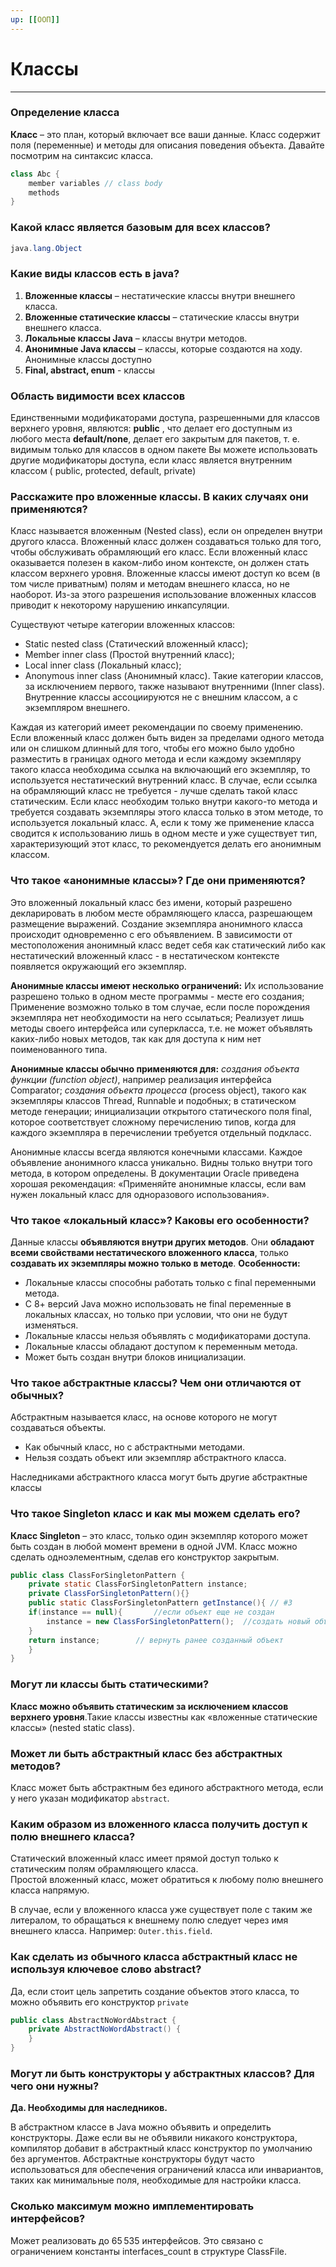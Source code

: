 ```yaml
---
up: [[ООП]]
---
```

# Классы
---
### Определение класса
**Класс** – это план, который включает все ваши данные. Класс содержит поля (переменные) и методы для описания поведения объекта. Давайте посмотрим на синтаксис класса.
```java
class Abc {
	member variables // class body
	methods
}
```

### Какой класс является базовым для всех классов?
```java
java.lang.Object
```

### Какие виды классов есть в java?
1. **Вложенные классы** – нестатические классы внутри внешнего класса.
2. **Вложенные статические классы** – статические классы внутри внешнего класса.
3. **Локальные классы Java** – классы внутри методов.
4. **Анонимные Java классы** – классы, которые создаются на ходу. Анонимные классы доступно
5. **Final, abstract, enum** - классы

### Область видимости всех классов
Единственными модификаторами доступа, разрешенными для классов верхнего уровня, являются:
**public** , что делает его доступным из любого места
**default/none**, делает его закрытым для пакетов, т. е. видимым только для классов в одном пакете
Вы можете использовать другие модификаторы доступа, если класс является внутренним классом ( public, protected, default, private)

### Расскажите про вложенные классы. В каких случаях они применяются?
Класс называется вложенным (Nested class), если он определен внутри другого класса. Вложенный класс должен создаваться только для того, чтобы обслуживать обрамляющий его класс. Если вложенный класс оказывается полезен в каком-либо ином контексте, он должен стать классом верхнего уровня. Вложенные классы имеют доступ ко всем (в том числе приватным) полям и методам внешнего класса, но не наоборот. Из-за этого разрешения использование вложенных классов приводит к некоторому нарушению инкапсуляции.

Существуют четыре категории вложенных классов:
* Static nested class (Статический вложенный класс);
* Member inner class (Простой внутренний класс);
* Local inner class (Локальный класс);
* Anonymous inner class (Анонимный класс).
Такие категории классов, за исключением первого, также называют внутренними (Inner class). Внутренние классы ассоциируются не с внешним классом, а с экземпляром внешнего.

Каждая из категорий имеет рекомендации по своему применению. Если вложенный класс должен быть виден за пределами одного метода или он слишком длинный для того, чтобы его можно было удобно разместить в границах одного метода и если каждому экземпляру такого класса необходима ссылка на включающий его экземпляр, то используется нестатический внутренний класс. В случае, если ссылка на обрамляющий класс не требуется - лучше сделать такой класс статическим. Если класс необходим только внутри какого-то метода и требуется создавать экземпляры этого класса только в этом методе, то используется локальный класс. А, если к тому же применение класса сводится к использованию лишь в одном месте и уже существует тип, характеризующий этот класс, то рекомендуется делать его анонимным классом.

### Что такое «анонимные классы»? Где они применяются?
Это вложенный локальный класс без имени, который разрешено декларировать в любом месте обрамляющего класса, разрешающем размещение выражений. 
Создание экземпляра анонимного класса происходит одновременно с его объявлением. В зависимости от местоположения анонимный класс ведет себя как статический либо как нестатический вложенный класс - в нестатическом контексте появляется окружающий его экземпляр.

**Анонимные классы имеют несколько ограничений:**
Их использование разрешено только в одном месте программы - месте его создания;
Применение возможно только в том случае, если после порождения экземпляра нет необходимости на него ссылаться;
Реализует лишь методы своего интерфейса или суперкласса, т.е. не может объявлять каких-либо новых методов, так как для доступа к ним нет поименованного типа.

**Анонимные классы обычно применяются для:**
*создания объекта функции (function object)*, например реализация интерфейса Comparator;
*создания объекта процесса* (process object), такого как экземпляры классов Thread, Runnable и подобных;
в статическом методе генерации;
инициализации открытого статического поля final, которое соответствует сложному перечислению типов, когда для каждого экземпляра в перечислении требуется отдельный подкласс.

Анонимные классы всегда являются конечными классами. 
Каждое объявление анонимного класса уникально. Видны только внутри того метода, в котором определены. В документации Oracle приведена хорошая рекомендация: «Применяйте анонимные классы, если вам нужен локальный класс для одноразового использования».

### Что такое «локальный класс»? Каковы его особенности?
Данные классы **объявляются внутри других методов**. Они **обладают всеми свойствами нестатического вложенного класса**, только **создавать их экземпляры можно только в методе**.
**Особенности:**
* Локальные классы способны работать только с final переменными метода. 
* С 8+ версий Java можно использовать не final переменные в локальных классах, но только при условии, что они не будут изменяться.
* Локальные классы нельзя объявлять с модификаторами доступа.
* Локальные классы обладают доступом к переменным метода.
* Может быть создан внутри блоков инициализации.

### Что такое абстрактные классы? Чем они отличаются от обычных?
Абстрактным называется класс, на основе которого не могут создаваться объекты.  
* Как обычный класс, но с абстрактными методами.  
* Нельзя создать объект или экземпляр абстрактного класса.  
  
Наследниками абстрактного класса могут быть другие абстрактные классы

### Что такое Singleton класс и как мы можем сделать его?
**Класс Singleton** – это класс, только один экземпляр которого может быть создан в любой момент времени в одной JVM. Класс можно сделать одноэлементным, сделав его конструктор закрытым.
```java
public class ClassForSingletonPattern {
    private static ClassForSingletonPattern instance;
	private ClassForSingletonPattern(){}
	public static ClassForSingletonPattern getInstance(){ // #3
	if(instance == null){		//если объект еще не создан
		instance = new ClassForSingletonPattern();	//создать новый объект
	}
	return instance;		// вернуть ранее созданный объект
    }
}
```

### Могут ли классы быть статическими?
**Класс можно объявить статическим за исключением классов верхнего уровня**.Такие классы известны как «вложенные статические классы» (nested static class).

### Может ли быть абстрактный класс без абстрактных методов?
Класс может быть абстрактным без единого абстрактного метода, если у него указан модификатор `abstract`.

### Каким образом из вложенного класса получить доступ к полю внешнего класса?
Статический вложенный класс имеет прямой доступ только к статическим полям обрамляющего класса.  
Простой вложенный класс, может обратиться к любому полю внешнего класса напрямую.  
  
В случае, если у вложенного класса уже существует поле с таким же литералом, то обращаться к внешнему полю следует через имя внешнего класса. Например: `Outer.this.field`.

### Как сделать из обычного класса абстрактный класс не используя ключевое слово abstract?
Да, если стоит цель запретить создание объектов этого класса, то можно объявить его конструктор `private`
```java
public class AbstractNoWordAbstract { 
	private AbstractNoWordAbstract() {
	}
}
```

### Могут ли быть конструкторы у абстрактных классов? Для чего они нужны?
**Да. Необходимы для наследников.**  
  
В абстрактном классе в Java можно объявить и определить конструкторы. Даже если вы не объявили никакого конструктора, компилятор добавит в абстрактный класс конструктор по умолчанию без аргументов. Абстрактные конструкторы будут часто использоваться для обеспечения ограничений класса или инвариантов, таких как минимальные поля, необходимые для настройки класса.

### Сколько максимум можно имплементировать интерфейсов?
Может реализовать до 65 535 интерфейсов. Это связано с ограничением константы interfaces_count в структуре ClassFile.
